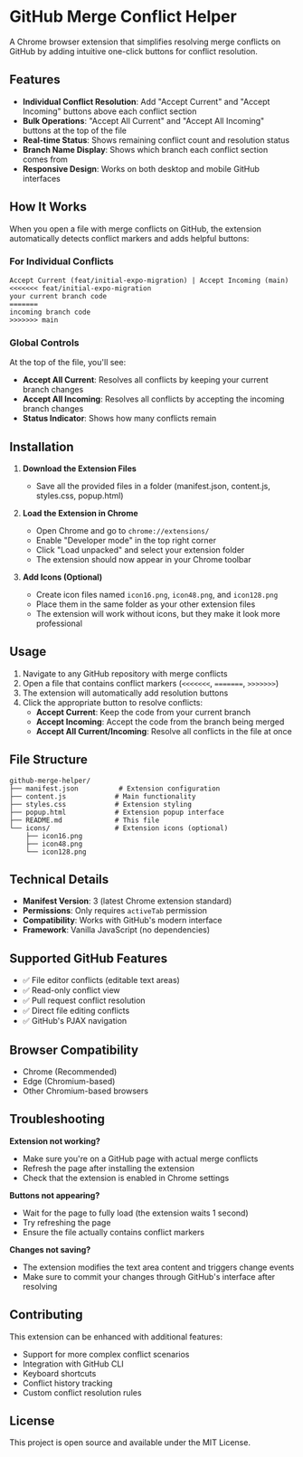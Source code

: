 # GitHub Merge Conflict Helper

A Chrome browser extension that simplifies resolving merge conflicts on GitHub by adding intuitive one-click buttons for conflict resolution.

## Features

- **Individual Conflict Resolution**: Add "Accept Current" and "Accept Incoming" buttons above each conflict section
- **Bulk Operations**: "Accept All Current" and "Accept All Incoming" buttons at the top of the file
- **Real-time Status**: Shows remaining conflict count and resolution status
- **Branch Name Display**: Shows which branch each conflict section comes from
- **Responsive Design**: Works on both desktop and mobile GitHub interfaces

## How It Works

When you open a file with merge conflicts on GitHub, the extension automatically detects conflict markers and adds helpful buttons:

### For Individual Conflicts
```
Accept Current (feat/initial-expo-migration) | Accept Incoming (main)
<<<<<<< feat/initial-expo-migration
your current branch code
=======
incoming branch code
>>>>>>> main
```

### Global Controls
At the top of the file, you'll see:
- **Accept All Current**: Resolves all conflicts by keeping your current branch changes
- **Accept All Incoming**: Resolves all conflicts by accepting the incoming branch changes
- **Status Indicator**: Shows how many conflicts remain

## Installation

1. **Download the Extension Files**
   - Save all the provided files in a folder (manifest.json, content.js, styles.css, popup.html)

2. **Load the Extension in Chrome**
   - Open Chrome and go to `chrome://extensions/`
   - Enable "Developer mode" in the top right corner
   - Click "Load unpacked" and select your extension folder
   - The extension should now appear in your Chrome toolbar

3. **Add Icons (Optional)**
   - Create icon files named `icon16.png`, `icon48.png`, and `icon128.png`
   - Place them in the same folder as your other extension files
   - The extension will work without icons, but they make it look more professional

## Usage

1. Navigate to any GitHub repository with merge conflicts
2. Open a file that contains conflict markers (`<<<<<<<`, `=======`, `>>>>>>>`)
3. The extension will automatically add resolution buttons
4. Click the appropriate button to resolve conflicts:
   - **Accept Current**: Keep the code from your current branch
   - **Accept Incoming**: Accept the code from the branch being merged
   - **Accept All Current/Incoming**: Resolve all conflicts in the file at once

## File Structure

```
github-merge-helper/
├── manifest.json          # Extension configuration
├── content.js            # Main functionality
├── styles.css            # Extension styling
├── popup.html            # Extension popup interface
├── README.md             # This file
└── icons/                # Extension icons (optional)
    ├── icon16.png
    ├── icon48.png
    └── icon128.png
```

## Technical Details

- **Manifest Version**: 3 (latest Chrome extension standard)
- **Permissions**: Only requires `activeTab` permission
- **Compatibility**: Works with GitHub's modern interface
- **Framework**: Vanilla JavaScript (no dependencies)

## Supported GitHub Features

- ✅ File editor conflicts (editable text areas)
- ✅ Read-only conflict view
- ✅ Pull request conflict resolution
- ✅ Direct file editing conflicts
- ✅ GitHub's PJAX navigation

## Browser Compatibility

- Chrome (Recommended)
- Edge (Chromium-based)
- Other Chromium-based browsers

## Troubleshooting

**Extension not working?**
- Make sure you're on a GitHub page with actual merge conflicts
- Refresh the page after installing the extension
- Check that the extension is enabled in Chrome settings

**Buttons not appearing?**
- Wait for the page to fully load (the extension waits 1 second)
- Try refreshing the page
- Ensure the file actually contains conflict markers

**Changes not saving?**
- The extension modifies the text area content and triggers change events
- Make sure to commit your changes through GitHub's interface after resolving

## Contributing

This extension can be enhanced with additional features:
- Support for more complex conflict scenarios
- Integration with GitHub CLI
- Keyboard shortcuts
- Conflict history tracking
- Custom conflict resolution rules

## License

This project is open source and available under the MIT License.